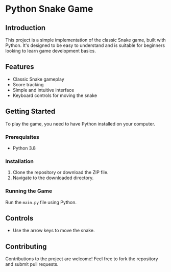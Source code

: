 # Python Snake Game

## Introduction
This project is a simple implementation of the classic Snake game, built with Python. It's designed to be easy to understand and is suitable for beginners looking to learn game development basics.

## Features
- Classic Snake gameplay
- Score tracking
- Simple and intuitive interface
- Keyboard controls for moving the snake

## Getting Started
To play the game, you need to have Python installed on your computer.

### Prerequisites
- Python 3.8

### Installation
1. Clone the repository or download the ZIP file.
2. Navigate to the downloaded directory.

### Running the Game
Run the `main.py` file using Python.

## Controls
- Use the arrow keys to move the snake.

## Contributing
Contributions to the project are welcome! Feel free to fork the repository and submit pull requests.

